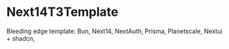 # Next14T3Template
Bleeding edge template: Bun, Next14, NextAuth, Prisma, Planetscale, Nextui + shadcn, 
